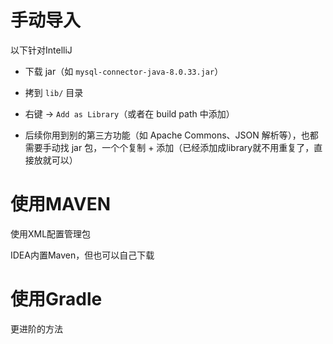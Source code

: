 # 手动导入

以下针对IntelliJ

- 下载 jar（如 `mysql-connector-java-8.0.33.jar`）
    
- 拷到 `lib/` 目录
    
- 右键 -> `Add as Library`（或者在 build path 中添加）
    
- 后续你用到别的第三方功能（如 Apache Commons、JSON 解析等），也都需要手动找 jar 包，一个个复制 + 添加（已经添加成library就不用重复了，直接放就可以）
# 使用MAVEN

使用XML配置管理包

IDEA内置Maven，但也可以自己下载

# 使用Gradle

更进阶的方法